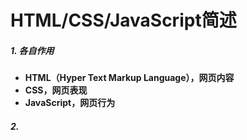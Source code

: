 # HTML/CSS/JavaScript简述

##### 1. 各自作用

* **HTML（Hyper Text Markup Language），网页内容**
* **CSS，网页表现**
* **JavaScript，网页行为**

##### 2.
